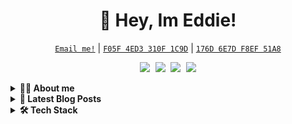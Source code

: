 <!-- Title -->
<h1 align="center">👹 Hey, Im Eddie!</h1>

<!-- Contact and keys -->
<p align="center">
<a href="mailto:info@pranonym.com"><code>Email me!</code></a> | <a href="https://keybase.io/eddiequinn/pgp_keys.asc?fingerprint=4e0d4ec322cc420b2e3cc4a0f05f4ed3310f1c9d" title="Main Public Key"><code>F05F 4ED3 310F 1C9D</code></a> | <a href="https://keybase.io/eddiequinn/pgp_keys.asc?fingerprint=a8aa280f68c36310ca597eba176d6e7df8ef51a8" title="Git Public Key"><code>176D 6E7D F8EF 51A8</code></a>
</p>

<!-- Socials -->
<p align="center">
    <kbd>
        <a href="https://github.com/eddiebquinn"><img src="https://img.shields.io/badge/-eddiebquinn-3a3a3a?style=flat&logo=GitHub&logoColor=white" /></a>
        <a href="https://keybase.io/eddiequinn" title="Keybase - Eddie Quinn"><img src="https://img.shields.io/badge/-eddiequinn-5e78ef?style=flat&logo=keybase&logoColor=white" /></a>
        <a href="https://eddiequinn.xyz/"><img src="https://img.shields.io/badge/-eddiequinn.xyz-FF0000?style=flat&logo=Hugo&logoColor=white" /></a>
        <a href="https://www.linkedin.com/in/edward-b-quinn/"><img src="https://img.shields.io/badge/-edward_b--quinn-0072b1?style=flat&logo=Linkedin&logoColor=white" /></a>
    </kbd>
</p>

<!-- About Section -->
<details>
    <summary><b> 🕵🏻 About me </b></summary>
    <p>
<blockquote>

Hi, I am Eddie - I'm a Technical support specialist; Programmer; Cybersecurity researcher. I am currently trying to break into a career as an offensive security operative. I have a passion for privacy and security, open-source software, and automation

Predominantly my GitHub started as a portfolio, but as time has gone on a lot of my projects have ended up here. Some repo contains no real code at all, they are just for notes on 'the certs I'm studying for, the lang's I'm learning, or the static files for my website (generated using a Hugo). All this being said I do have some projects on here. The main one would be Ricky which is an open-source addiction recovery bot, on top of that I am attempting to recreate the Enigma machine. Both of these are long-term projects, both of which will likely never be completely done. For all small projects, I would highly recommend looking at the 'Micro Projects' repo.

While my main language has been python for much of my time on this site, I am beginning to branch out. I am currently learning JS, and intend to learn Java after. In the long term, I want to learn Go, Rust, and C.

</blockquote>

---

</p>
</details>

<!-- Blog Posts -->
<details>
    <summary><b>📘 Latest Blog Posts</b></summary>
<p>

<!-- BLOG-POST-LIST:START -->
- [A post where I talk about my weight](https://eddiequinn.xyz/posts/a-post-where-i-talk-about-my-weight/)
- [Choosing life isnt as bad as you think](https://eddiequinn.xyz/posts/choose-life/)
- [My goals for 2023](https://eddiequinn.xyz/posts/2023-goals/)
- [How to harden SSH - Basic guide](https://eddiequinn.xyz/posts/harden_ssh/)
- [Mfa Fatigue - The black sheep of the MFA family](https://eddiequinn.xyz/posts/mfa-fatigue/)
- [Protonmail - A wolf in sheep&#39;s clothing](https://eddiequinn.xyz/posts/protonmail_wolfinsheepsclothing/)
<!-- BLOG-POST-LIST:END -->

➡️  **[More Posts](/BLOG-POSTS.md)**

---

</p>
</details>

<!-- Tech Stack -->
<details>
    <summary><b>🛠️ Tech Stack</b></summary>
        <p>

|**Category**|**Technologies**|
|--|--|
|**Core** | [![JavaScript](https://img.shields.io/static/v1?label=&message=JavaScript&color=F7DF1E&logo=javascript&logoColor=FFFFFF)](https://www.javascript.com/) [![Python](https://img.shields.io/static/v1?label=&message=Python&color=3C78A9&logo=python&logoColor=FFFFFF)](https://www.python.org/) [![Java](https://img.shields.io/static/v1?label=&message=Java&color=007396&logo=java&logoColor=FFFFFF)](https://www.java.com/) [![Node.js](https://img.shields.io/static/v1?label=&message=Node.js&color=339933&logo=nodedotjs&logoColor=FFFFFF)](https://nodejs.org/)|
|**Cloud** | [![Azure](https://img.shields.io/static/v1?label=&message=Azure&color=0078D4&logo=microsoftazure&logoColor=FFFFFF)](https://azure.microsoft.com/) [![Google Cloud](https://img.shields.io/static/v1?label=&message=GCP&color=4285F4&logo=googlecloud&logoColor=FFFFFF)](https://cloud.google.com/)|
**Editors** | [![Vim](https://img.shields.io/static/v1?label=&message=Vim&color=019733&logo=vim&logoColor=FFFFFF)](https://www.vim.org/) [![VS Code](https://img.shields.io/static/v1?label=&message=VS%20Code&color=9013FE&logo=visualstudiocode&logoColor=FFFFFF)](https://code.visualstudio.com/)
|**Misc** | [![Linux](https://img.shields.io/static/v1?label=&message=Linux&color=FCC624&logo=linux&logoColor=FFFFFF)](https://www.linux.org/) [![Bash](https://img.shields.io/static/v1?label=&message=Bash&color=4EAA25&logo=gnubash&logoColor=FFFFFF)](https://www.gnu.org/software/bash/) [![Markdown](https://img.shields.io/static/v1?label=&message=Markdown&color=000000&logo=markdown&logoColor=FFFFFF)](https://en.wikipedia.org/wiki/Markdown)|

----      

</p>
</details>